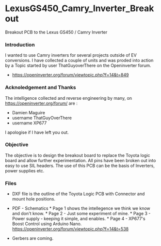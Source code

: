# LexusGS450_Camry_Inverter_Breakout
Breakout PCB to the Lexus GS450 / Camry Inverter

###  Introduction

I wanted to use Camry inverters for several projects outside of EV conversions.  I have collected a couple of units and was proded into action by a Topic started by user ThatGuyoverThere on the Openinverter forum.
  *  https://openinverter.org/forum/viewtopic.php?f=14&t=849

###  Acknoledgement and Thanks

The intelligence collected and reverse engineering by many, on  https://openinverter.org/forum/ are :
  *  Damien Maguire
  *  username ThatGuyOverThere
  *  username XP677
  
I apologise if I have left you out.

###  Objective

The objective is to design the breakout board to replace the Toyota logic board and allow further experimentation.  All pins have been broken out into easy to use SIL headers.  The use of this PCB can be the basis of Inverters, power supplies etc.

### Files

  *  DXF file is the outline of the Toyota Logic PCB with Connector and mount hole positions.
  *  PDF - Schematics 
    *  Page 1 shows the intellegence we think we know and don't know.
    *  Page 2 - Just some experiment of mine.
    *  Page 3 - Power supply - keeping it simple, and enables.
    *  Page 4 - XP677's Boost Control using Arduino Nano. https://openinverter.org/forum/viewtopic.php?f=14&t=538
    
  *  Gerbers are coming.
    


